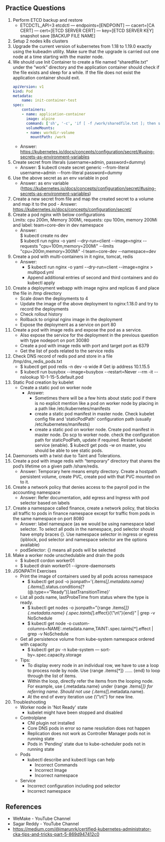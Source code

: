 ## Practice Questions

1. Perform ETCD backup and restore
    -   ETCDCTL_API=3 etcdctl — endpoints=[ENDPOINT] — cacert=[CA CERT] — cert=[ETCD SERVER CERT] — key=[ETCD SERVER KEY] snapshot save [BACKUP FILE NAME]
1. Setup 2 nodes k8s clusters
1. Upgrade the current version of kubernetes from 1.18 to 1.19.0 exactly using the kubeadm utility. Make sure that the upgrade is carried out one node at a time starting with the master node. 
1. We should use Init Container to create a file named “sharedfile.txt” under the “work” directory and the application container should check if the file exists and sleep for a while. If the file does not exist the application container should exit.
    ```yaml
    apiVersion: v1
    kind: Pod
    metadata:
        name: init-container-test
    spec:
        containers:
        - name: application-container
          image: alpine
          command: ['sh', '-c', 'if [ -f /work/sharedfile.txt ]; then sleep 99999; else exit; fi']
          volumeMounts:
          - name: workdir-volume
            mountPath: /work
    ```
    -  Answer: https://kubernetes.io/docs/concepts/configuration/secret/#using-secrets-as-environment-variables
1.  Create secret from literals (username=admin, password=dummy)
    - Answer: $ kubectl create secret generic --from-literal username=admin --from-literal password=dummy
1.  Use the above secret as an env variable in pod
    - Answer: as env variable (https://kubernetes.io/docs/concepts/configuration/secret/#using-secrets-as-environment-variables)
1.   Create a new secret from file and map the created secret to a volume and map it to the pod
    - Answer: https://kubernetes.io/docs/concepts/configuration/secret/
1. Create a pod nginx with below configurations <br> Limits: cpu 200m, Memory 300Mi, requests: cpu 100m, memory 200Mi and label: team=core-dev in dev namespace
    - Answer: </br> $ kubectl create ns dev </br> $ kubectl run nginx -o yaml --dry-run=client --image=nginx --requests "cpu=100m,memory=200Mi" --limits "cpu=200m,memory=300Mi" -l team=core-dev --namespace=dev
1. Create a pod with multi-containers in it  nginx, tomcat, redis 
    - Answer: 
        - $ kubectl run nginx -o yaml --dry-run=client --image=nginx > multipod.yml
        - Append additional entries of second and third containers and do kubectl apply
1. Create a deployment webapp with image nginx and replicas 6 and place the file in /tmp directory
    - Scale down the deployments to 4
    - Update the image of the above deployment to nginx:1.18.0 and try to record the deployments
    - Check rollout history
    - Rollback to original nginx image in the deployment
    - Expose the deployment as a service on port 80
1. Create a pod with image redis and expose the pod as a service. 
    - Also expose the service for the deployment in the previous question with type nodeport on port 30080
    - Create a pod with image redis with port and target port as 6379
    - Get the list of pods related to the service redis
1. Check DNS record of redis pod and store in a file /tmp/dns_redis_pods.txt
    -   $ kubectl get pod redis -n dev -o wide  # Get ip address 10.1.15.5
    -   $ kubectl run busybox --image=busybox --restart=Never --rm -it -- nslookup 10-1-15-5.default.pod
1. Static Pod creation by kubelet
    -   Create a static pod on worker node
        -   Answer: 
            -   Sometimes there will be a few hints about static pod if there is no explicit mention like a pod on worker node by placing in a path like /etc/kubernetes/manifests
            -   create a static pod manifest in master node. Check kubelet config file and 'staticPodPath' configuration path (usually /etc/kubernetes/manifests)
            -   create a static pod on worker node. Create pod manifest in master node. Do scp to worker node. check the configuration path for staticPodPath, update if required. Restart kubelet service (enable). $ kubectl get pods -w on master, you should be able to see static pods.
1. Daemonsets with a twist due to Taint and Tolerations. 
2. Create a pod with image redis with “temporary” directory that shares the pod’s lifetime on a given path /share/redis.
    -   Answer: Temporary here means empty directory. Create a hostpath persistent volume, create PVC, create pod with that PVC mounted on to it.
1. Create a network policy that denies access to the payroll pod in the accounting namespace
    -   Answer: Refer documentation, add egress and Ingress with pod selector based on labels
1. Create a namespace called finance, create a network policy, that blocks all traffic to pods in finance namespace except for traffic from pods in the same namespace on port 8080
    -   Answer: label namespace (as we would be using namespace label selector. To select all pods in the namespace, pod selector should have empty braces {}. Use namespace selector in ingress or egress (ipblock, pod selector and namespace selector are the options available)
    -   podSelector: {} means all pods will be selected
1. Make a worker node unschedulable and drain the pods
    -   $ kubectl cordon worker01
    -   $ kubectl drain worker01 --ignore-daemonsets
3. JSONPATH Exercises
    -   Print the image of containers used by all pods across namespace
        -   $ kubectl get pod -o jsonpath=’{.items[*].metadata.name}{.items[*].status.conditions[?(@.type==”Ready”)].lastTransitionTime}’
    -   List all pods name, lastProbeTime from status where the type is ready.
        -   $ kubectl get nodes -o jsonpath=”{range .items[*]}{.metadata.name} {.spec.taints[*].effect}{\”\n\”}{end}” | grep -v NoSchedule
        -   $ kubectl get node -o custom-columns=NAME:.metadata.name,TAINT:.spec.taints[*].effect | grep -v NoSchedule
    -   Get all persistence volume from kube-system namespace ordered with capacity
        -   $ kubectl get pv -n kube-system — sort-by=.spec.capacity.storage
    -   Tips: 
        -   To display every node in an individual row, we have to use a loop to process node by node. Use {range .items[*]} …… {end} to loop through the list of items.
        -   Within the loop, directly refer the items from the looping node. For example, use {.metadata.name} under {range .items[*]} for referring name. Should not use {.items[*].metadata.name}.
        -   At the end of every iteration use {\”\n\”} for new line.
4. Troubleshooting
    -   Worker node in 'Not Ready' state
        -   kubelet might have been stopped and disabled
    -   Controlplane
        -   CNI plugin not installed
        -   Core DNS pods in error so name resolution does not happen
        -   Replication does not work as Controller Manager pods not in running state
        -   Pods in 'Pending' state due to kube-scheduler pods not in running state
    -   Pods
        -   kubectl describe and kubectl logs can help 
            -   Incorrect Commands
            -   Incorrect Image
            -   Incorrect namespace
    -   Service
        -   Incorrect configuration including pod selector
        -   Incorrect namespace
## References
- WeMake - YouTube Channel
- Sagar Reddy - YouTube Channel
- https://medium.com/@imarunrk/certified-kubernetes-administrator-cka-tips-and-tricks-part-5-869d947412c0

